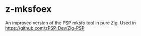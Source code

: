 # z-mksfoex
An improved version of the PSP mksfo tool in pure Zig. Used in https://github.com/zPSP-Dev/Zig-PSP
